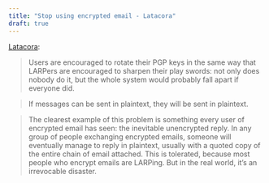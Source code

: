 ```yaml
---
title: "Stop using encrypted email - Latacora"
draft: true
---
```


[Latacora](https://latacora.micro.blog/2020/02/19/stop-using-encrypted.html):

> Users are encouraged to rotate their PGP keys in the same way that LARPers are encouraged to sharpen their play swords: not only does nobody do it, but the whole system would probably fall apart if everyone did.

<!--quoteend-->

> If messages can be sent in plaintext, they will be sent in plaintext.

<!--quoteend-->

> The clearest example of this problem is something every user of encrypted email has seen: the inevitable unencrypted reply. In any group of people exchanging encrypted emails, someone will eventually manage to reply in plaintext, usually with a quoted copy of the entire chain of email attached. This is tolerated, because most people who encrypt emails are LARPing. But in the real world, it’s an irrevocable disaster.
